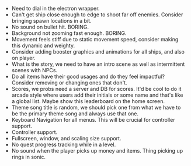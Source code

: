 - Need to dial in the electron wrapper.
- Can't get ship close enough to edge to shoot far off enemies. Consider bringing spawn locations in a bit.
- No sound on bullet hit. BORING.
- Background not zooming fast enough. BORING.
- Movement feels stiff due to static movement speed, consider making this dynamic and weighty.
- Consider adding booster graphics and animations for all ships, and also on player.
- What is the story, we need to have an intro scene as well as intermittent scenes with NPCs.
- Do all items have their good usages and do they feel impactful? Consider removing or changing ones that don't.
- Scores, we probs need a server and DB for scores. It'd be cool to do it arcade style where users add their initials or some name and that's like a global list. Maybe show this leaderboard on the home screen.
- Theme song title is random, we should pick one from what we have to be the primary theme song and always use that one.
- Keyboard Navigation for all menus. This will be crucial for controller support.
- Controller support.
- Fullscreen, window, and scaling size support.
- No quest progress tracking while in a level.
- No sound when the player picks up money and items. Thing picking up rings in sonic.